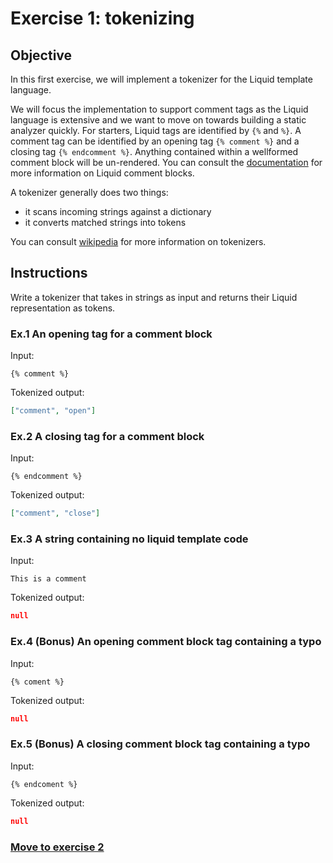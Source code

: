 # Exercise 1: tokenizing

## Objective

In this first exercise, we will implement a tokenizer for the Liquid template language.

We will focus the implementation to support comment tags as the Liquid language is extensive and we want to move on
towards building a static analyzer quickly. For starters, Liquid tags are identified by ```{%``` and ```%}```. A comment
tag can be identified by an opening tag ```{% comment %}``` and a closing tag ```{% endcomment %}```. Anything contained
within a wellformed comment block will be un-rendered. You can consult the [documentation](http://shopify.github.io/liquid/tags/comment/)
for more information on Liquid comment blocks.

A tokenizer generally does two things:
- it scans incoming strings against a dictionary
- it converts matched strings into tokens

You can consult [wikipedia](https://en.wikipedia.org/wiki/Lexical_analysis) for more information on tokenizers.

## Instructions

Write a tokenizer that takes in strings as input and returns their Liquid representation as tokens.

### Ex.1  An opening tag for a comment block
Input:
```liquid
{% comment %}
```
Tokenized output:
```json
["comment", "open"]
```

### Ex.2 A closing tag for a comment block
Input:
```liquid
{% endcomment %}
```
Tokenized output:
```json
["comment", "close"]
```

### Ex.3 A string containing no liquid template code
Input:
```liquid
This is a comment
```
Tokenized output:
```json
null
```

### Ex.4 (Bonus) An opening comment block tag containing a typo
Input:
```liquid
{% coment %}
```
Tokenized output:
```json
null
```

### Ex.5 (Bonus) A closing comment block tag containing a typo
Input:
```liquid
{% endcoment %}
```
Tokenized output:
```json
null
```

### [Move to exercise 2](../2/README.md)
